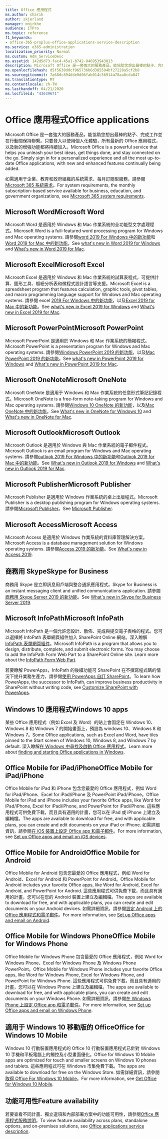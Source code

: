 ```yaml
---
title: Office 應用程式
ms.author: sharik
author: skjerland
manager: mnirkhe
audience: ITPro
ms.topic: reference
f1_keywords:
- office-365-proplus-office-applications-service-description
ms.service: o365-administration
localization_priority: Normal
ms.custom: Adm_ServiceDesc
ms.assetid: 142d5d73-fac4-45a1-b742-846953943813
description: Microsoft Office 是一套強大的服務產品，能協助您想出最棒的點子、完成工作並在行動間保持聯繫。只要登入以使用個人化體驗，所有最新的 Office 應用程式，以及新的增強功能都將持續加入。
ms.openlocfilehash: d5f5638ddcf965736b6d385594bf27228a5cf2b8
ms.sourcegitcommit: 7a68dc894dde0d06fab014c56914a78aa8cda847
ms.translationtype: MT
ms.contentlocale: zh-TW
ms.lasthandoff: 04/21/2020
ms.locfileid: "43639671"
---
```

# <a name="office-applications"></a><span data-ttu-id="44962-104">Office 應用程式</span><span class="sxs-lookup"><span data-stu-id="44962-104">Office applications</span></span>

<span data-ttu-id="44962-p102">Microsoft Office 是一套強大的服務產品，能協助您想出最棒的點子、完成工作並在行動間保持聯繫。只要登入以使用個人化體驗，所有最新的 Office 應用程式，以及新的增強功能都將持續加入。</span><span class="sxs-lookup"><span data-stu-id="44962-p102">Microsoft Office is a powerful service that helps you unleash your best ideas, get things done, and stay connected on the go. Simply sign in for a personalized experience and all the most up-to-date Office applications, with new and enhanced features continually being added.</span></span>
  
<span data-ttu-id="44962-107">如需適用于企業、教育和政府組織的系統需求、每月訂閱型服務，請參閱[Microsoft 365 系統需求](https://products.office.com/office-system-requirements/#Office365forBEG)。</span><span class="sxs-lookup"><span data-stu-id="44962-107">For system requirements, the monthly subscription-based service available for business, education, and government organizations, see [Microsoft 365 system requirements](https://products.office.com/office-system-requirements/#Office365forBEG).</span></span>
  
## <a name="microsoft-word"></a><span data-ttu-id="44962-108">Microsoft Word</span><span class="sxs-lookup"><span data-stu-id="44962-108">Microsoft Word</span></span>

<span data-ttu-id="44962-109">Microsoft Word 是適用於 Windows 和 Mac 作業系統的全功能型文字處理程式。</span><span class="sxs-lookup"><span data-stu-id="44962-109">Microsoft Word is a full-featured word processing program for Windows and Mac operating systems.</span></span> <span data-ttu-id="44962-110">請參閱[word 2019 For Windows 中的新功能](https://support.office.com/article/what-s-new-in-word-2019-for-windows-d3d31e5e-2bb8-4433-80bb-08279beef4b3)和[Word 2019 for Mac 中的新功能](https://support.office.com/article/what-s-new-in-word-2019-for-mac-247e0cd4-a758-4b42-a157-42eb8853aef5)。</span><span class="sxs-lookup"><span data-stu-id="44962-110">See [what's new in Word 2019 for Windows](https://support.office.com/article/what-s-new-in-word-2019-for-windows-d3d31e5e-2bb8-4433-80bb-08279beef4b3) and [What's new in Word 2019 for Mac](https://support.office.com/article/what-s-new-in-word-2019-for-mac-247e0cd4-a758-4b42-a157-42eb8853aef5).</span></span>
  
## <a name="microsoft-excel"></a><span data-ttu-id="44962-111">Microsoft Excel</span><span class="sxs-lookup"><span data-stu-id="44962-111">Microsoft Excel</span></span>

<span data-ttu-id="44962-112">Microsoft Excel 是適用於 Windows 和 Mac 作業系統的試算表程式，可提供計算、圖形工具、樞紐分析表和微程式設計語言等支援。</span><span class="sxs-lookup"><span data-stu-id="44962-112">Microsoft Excel is a spreadsheet program that features calculation, graphic tools, pivot tables, and macro programming language support for Windows and Mac operating systems.</span></span> <span data-ttu-id="44962-113">請參閱 excel [2019 For Windows 中的新功能](https://support.office.com/article/what-s-new-in-excel-2019-for-windows-5a201203-1155-4055-82a5-82bf0994631f)，以及[Excel 2019 for Mac 中的新功能](https://support.office.com/article/what-s-new-in-excel-2019-for-mac-5ce129d3-9e5c-417f-9545-fb6f7b72674d)。</span><span class="sxs-lookup"><span data-stu-id="44962-113">See [what's new in Excel 2019 for Windows](https://support.office.com/article/what-s-new-in-excel-2019-for-windows-5a201203-1155-4055-82a5-82bf0994631f) and [What's new in Excel 2019 for Mac](https://support.office.com/article/what-s-new-in-excel-2019-for-mac-5ce129d3-9e5c-417f-9545-fb6f7b72674d).</span></span>
  
## <a name="microsoft-powerpoint"></a><span data-ttu-id="44962-114">Microsoft PowerPoint</span><span class="sxs-lookup"><span data-stu-id="44962-114">Microsoft PowerPoint</span></span>

<span data-ttu-id="44962-115">Microsoft PowerPoint 是適用於 Windows 和 Mac 作業系統的簡報程式。</span><span class="sxs-lookup"><span data-stu-id="44962-115">Microsoft PowerPoint is a presentation program for Windows and Mac operating systems.</span></span> <span data-ttu-id="44962-116">請參閱[Windows PowerPoint 2019 的新功能](https://support.office.com/article/what-s-new-in-powerpoint-2019-for-windows-8355a56a-f643-42d2-8454-784fa9b3d109)，以及[Mac PowerPoint 2019 的新功能](https://support.office.com/article/what-s-new-in-powerpoint-2019-for-mac-5038ba79-48c5-40f0-adff-11489e5d6fed)。</span><span class="sxs-lookup"><span data-stu-id="44962-116">See [what's new in PowerPoint 2019 for Windows](https://support.office.com/article/what-s-new-in-powerpoint-2019-for-windows-8355a56a-f643-42d2-8454-784fa9b3d109) and [What's new in PowerPoint 2019 for Mac](https://support.office.com/article/what-s-new-in-powerpoint-2019-for-mac-5038ba79-48c5-40f0-adff-11489e5d6fed).</span></span>
  
## <a name="microsoft-onenote"></a><span data-ttu-id="44962-117">Microsoft OneNote</span><span class="sxs-lookup"><span data-stu-id="44962-117">Microsoft OneNote</span></span>

<span data-ttu-id="44962-118">Microsoft OneNote 是適用于 Windows 和 Mac 作業系統的任意形式筆記記錄程式。</span><span class="sxs-lookup"><span data-stu-id="44962-118">Microsoft OneNote is a free-form note-taking program for Windows and Mac operating systems.</span></span> <span data-ttu-id="44962-119">請參閱[Windows 10 OneNote 的新功能](https://support.office.com/article/what-s-new-in-onenote-for-windows-10-1477d5de-f4fd-4943-b18a-ff17091161ea)，以及[Mac OneNote 中的新功能](https://support.office.com/article/see-what-s-new-in-onenote-for-mac-c82d3f15-252f-452a-89ba-e09fbe418829)。</span><span class="sxs-lookup"><span data-stu-id="44962-119">See [What's new in OneNote for Windows 10](https://support.office.com/article/what-s-new-in-onenote-for-windows-10-1477d5de-f4fd-4943-b18a-ff17091161ea) and [What's new in OneNote for Mac](https://support.office.com/article/see-what-s-new-in-onenote-for-mac-c82d3f15-252f-452a-89ba-e09fbe418829).</span></span>
  
## <a name="microsoft-outlook"></a><span data-ttu-id="44962-120">Microsoft Outlook</span><span class="sxs-lookup"><span data-stu-id="44962-120">Microsoft Outlook</span></span>

<span data-ttu-id="44962-121">Microsoft Outlook 是適用於 Windows 與 Mac 作業系統的電子郵件程式。</span><span class="sxs-lookup"><span data-stu-id="44962-121">Microsoft Outlook is an email program for Windows and Mac operating systems.</span></span> <span data-ttu-id="44962-122">請參閱[outlook 2019 For Windows 中的新功能](https://support.office.com/article/what-s-new-in-outlook-2019-for-windows-0c64df36-0908-4ff6-a7fc-573a62800525)和[Outlook 2019 for Mac 中的新功能](https://support.office.com/article/what-s-new-in-outlook-2019-for-mac-05736033-f99e-4cb2-88aa-01e979b0736b)。</span><span class="sxs-lookup"><span data-stu-id="44962-122">See [What's new in Outlook 2019 for Windows](https://support.office.com/article/what-s-new-in-outlook-2019-for-windows-0c64df36-0908-4ff6-a7fc-573a62800525) and [What's new in Outlook 2019 for Mac](https://support.office.com/article/what-s-new-in-outlook-2019-for-mac-05736033-f99e-4cb2-88aa-01e979b0736b).</span></span>
  
## <a name="microsoft-publisher"></a><span data-ttu-id="44962-123">Microsoft Publisher</span><span class="sxs-lookup"><span data-stu-id="44962-123">Microsoft Publisher</span></span>

<span data-ttu-id="44962-124">Microsoft Publisher 是適用於 Windows 作業系統的桌上出版程式。</span><span class="sxs-lookup"><span data-stu-id="44962-124">Microsoft Publisher is a desktop publishing program for Windows operating systems.</span></span> <span data-ttu-id="44962-125">請參閱[Microsoft Publisher](https://products.office.com/publisher)。</span><span class="sxs-lookup"><span data-stu-id="44962-125">See [Microsoft Publisher](https://products.office.com/publisher).</span></span>
  
## <a name="microsoft-access"></a><span data-ttu-id="44962-126">Microsoft Access</span><span class="sxs-lookup"><span data-stu-id="44962-126">Microsoft Access</span></span>

<span data-ttu-id="44962-127">Microsoft Access 是適用於 Windows 作業系統的資料庫管理解決方案。</span><span class="sxs-lookup"><span data-stu-id="44962-127">Microsoft Access is a database management solution for Windows operating systems.</span></span> <span data-ttu-id="44962-128">請參閱[Access 2019 的新功能](https://support.office.com/article/what-s-new-in-access-2019-f52c5317-3494-4105-9c56-5a2abb8e0f87)。</span><span class="sxs-lookup"><span data-stu-id="44962-128">See [What's new in Access 2019](https://support.office.com/article/what-s-new-in-access-2019-f52c5317-3494-4105-9c56-5a2abb8e0f87).</span></span>
  
## <a name="skype-for-business"></a><span data-ttu-id="44962-129">商務用 Skype</span><span class="sxs-lookup"><span data-stu-id="44962-129">Skype for Business</span></span>

<span data-ttu-id="44962-130">商務用 Skype 是立即訊息用戶端與整合通訊應用程式。</span><span class="sxs-lookup"><span data-stu-id="44962-130">Skype for Business is an instant messaging client and unified communications application.</span></span> <span data-ttu-id="44962-131">請參閱[商務用 Skype Server 2019 的新功能](https://docs.microsoft.com/skypeforbusiness/whats-new)。</span><span class="sxs-lookup"><span data-stu-id="44962-131">See [What's new in Skype for Business Server 2019](https://docs.microsoft.com/skypeforbusiness/whats-new).</span></span>
  
## <a name="microsoft-infopath"></a><span data-ttu-id="44962-132">Microsoft InfoPath</span><span class="sxs-lookup"><span data-stu-id="44962-132">Microsoft InfoPath</span></span>

<span data-ttu-id="44962-p111">Microsoft InfoPath 是一個允許您設計、散佈、完成與提交電子表格的程式。您可以選擇將 InfoPath 表單網頁組件加入 SharePoint Online 網站。深入瞭解 [InfoPath 表單網頁組件](https://go.microsoft.com/fwlink/p/?LinkId=271687)。</span><span class="sxs-lookup"><span data-stu-id="44962-p111">Microsoft InfoPath is a program that allows you to design, distribute, complete, and submit electronic forms. You may choose to add the InfoPath Form Web Part to a SharePoint Online site. Learn more about the [InfoPath Form Web Part](https://go.microsoft.com/fwlink/p/?LinkId=271687).</span></span>

<span data-ttu-id="44962-136">若要瞭解 PowerApps，InfoPath 的後續功能可 SharePoint 在不撰寫程式碼的情況下提升業務生產力，請參閱[使用 PowerApps 自訂 SharePoint](https://powerapps.microsoft.com/infopath/)。</span><span class="sxs-lookup"><span data-stu-id="44962-136">To learn how PowerApps, the successor to InfoPath, can improve business productivity in SharePoint without writing code, see [Customize SharePoint with PowerApps](https://powerapps.microsoft.com/infopath/).</span></span>
  
## <a name="windows-10-apps"></a><span data-ttu-id="44962-137">Windows 10 應用程式</span><span class="sxs-lookup"><span data-stu-id="44962-137">Windows 10 apps</span></span>

<span data-ttu-id="44962-138">某些 Office 應用程式（例如 Excel 及 Word）的貼上會固定在 Windows 10、Windows 8 和 Windows 7 的開始畫面上，預設為 windows 10、Windows 8 和 Windows 7。</span><span class="sxs-lookup"><span data-stu-id="44962-138">Some Office applications, such as Excel and Word, have tiles pinned to the Start screen of Windows 10, Windows 8, and Windows 7 by default.</span></span> <span data-ttu-id="44962-139">深入瞭解[在 Windows 中尋找及啟動 Office 應用程式](https://support.office.com/article/can-t-find-office-applications-in-windows-10-windows-8-or-windows-7-907ce545-6ae8-459b-8d9d-de6764a635d6?ocmsassetID=HA103581103&CTT=1&CorrelationId=03707eae-b946-462a-b3c6-f0fc04f55611&ui=en-US&rs=en-US&ad=US#ID0EAABAAA=Windows_8.1_or_Windows_8)。</span><span class="sxs-lookup"><span data-stu-id="44962-139">Learn more about [finding and starting Office applications in Windows](https://support.office.com/article/can-t-find-office-applications-in-windows-10-windows-8-or-windows-7-907ce545-6ae8-459b-8d9d-de6764a635d6?ocmsassetID=HA103581103&CTT=1&CorrelationId=03707eae-b946-462a-b3c6-f0fc04f55611&ui=en-US&rs=en-US&ad=US#ID0EAABAAA=Windows_8.1_or_Windows_8).</span></span>
  
## <a name="office-mobile-for-ipadiphone"></a><span data-ttu-id="44962-140">Office Mobile for iPad/iPhone</span><span class="sxs-lookup"><span data-stu-id="44962-140">Office Mobile for iPad/iPhone</span></span>

<span data-ttu-id="44962-141">Office Mobile for iPad 和 iPhone 包含您最愛的 Office 應用程式，例如 Word for iPad/iPhone、Excel for iPad/iPhone 及 PowerPoint iPad/iPhone。</span><span class="sxs-lookup"><span data-stu-id="44962-141">Office Mobile for iPad and iPhone includes your favorite Office apps, like Word for iPad/iPhone, Excel for iPad/iPhone, and PowerPoint for iPad/iPhone.</span></span> <span data-ttu-id="44962-142">這些應用程式可供免費下載，而且具有適用的計畫，您可以在 iPad 或 iPhone 上建立及編輯檔。</span><span class="sxs-lookup"><span data-stu-id="44962-142">The apps are available to download for free, and with applicable plans, you can create and edit documents on your iPad or iPhone.</span></span> <span data-ttu-id="44962-143">如需詳細資訊，請參閱[在 iOS 裝置上設定 Office app 和電子郵件](https://support.office.com/article/set-up-office-apps-and-email-on-ios-devices-0402b37e-49c4-4419-a030-f34c2013041f?ui=en-US&rs=en-US&ad=US)。</span><span class="sxs-lookup"><span data-stu-id="44962-143">For more information, see [Set up Office apps and email on iOS devices](https://support.office.com/article/set-up-office-apps-and-email-on-ios-devices-0402b37e-49c4-4419-a030-f34c2013041f?ui=en-US&rs=en-US&ad=US).</span></span>

## <a name="office-mobile-for-android"></a><span data-ttu-id="44962-144">Office Mobile for Android</span><span class="sxs-lookup"><span data-stu-id="44962-144">Office Mobile for Android</span></span>

<span data-ttu-id="44962-145">Office Mobile for Android 包含您最愛的 Office 應用程式，例如 Word for Android、Excel for Android 和 PowerPoint for Android。</span><span class="sxs-lookup"><span data-stu-id="44962-145">Office Mobile for Android includes your favorite Office apps, like Word for Android, Excel for Android, and PowerPoint for Android.</span></span> <span data-ttu-id="44962-146">這些應用程式可供免費下載，而且具有適用的計畫，您可以在您的 Android 裝置上建立及編輯檔。</span><span class="sxs-lookup"><span data-stu-id="44962-146">The apps are available to download for free, and with applicable plans, you can create and edit documents on your Android devices.</span></span> <span data-ttu-id="44962-147">如需詳細資訊，請參閱[設定 Android 上的 Office 應用程式和電子郵件](https://support.office.com/article/set-up-office-apps-and-email-on-android-6ef2ebf2-fc2d-474a-be4a-5a801365c87f?ui=en-US&rs=en-US&ad=US)。</span><span class="sxs-lookup"><span data-stu-id="44962-147">For more information, see [Set up Office apps and email on Android](https://support.office.com/article/set-up-office-apps-and-email-on-android-6ef2ebf2-fc2d-474a-be4a-5a801365c87f?ui=en-US&rs=en-US&ad=US).</span></span>

## <a name="office-mobile-for-windows-phone"></a><span data-ttu-id="44962-148">Office Mobile for Windows Phone</span><span class="sxs-lookup"><span data-stu-id="44962-148">Office Mobile for Windows Phone</span></span>

<span data-ttu-id="44962-149">Office Mobile for Windows Phone 包含最愛的 Office 應用程式，例如 Word for Windows Phone、Excel for Windows Phone 及 Windows Phone PowerPoint。</span><span class="sxs-lookup"><span data-stu-id="44962-149">Office Mobile for Windows Phone includes your favorite Office apps, like Word for Windows Phone, Excel for Windows Phone, and PowerPoint for Windows Phone.</span></span> <span data-ttu-id="44962-150">這些應用程式可供免費下載，而且具有適用的計畫，您可以在 Windows Phone 上建立及編輯檔。</span><span class="sxs-lookup"><span data-stu-id="44962-150">The apps are available to download for free, and with applicable plans, you can create and edit documents on your Windows Phone.</span></span> <span data-ttu-id="44962-151">如需詳細資訊，請參閱[在 Windows Phone 上設定 Office app 和電子郵件](https://support.office.com/article/set-up-office-apps-and-email-on-windows-phone-9bccc8b8-a321-4d0d-a45e-6e06a3438e43?ui=en-US&rs=en-US&ad=US)。</span><span class="sxs-lookup"><span data-stu-id="44962-151">For more information, see [Set up Office apps and email on Windows Phone](https://support.office.com/article/set-up-office-apps-and-email-on-windows-phone-9bccc8b8-a321-4d0d-a45e-6e06a3438e43?ui=en-US&rs=en-US&ad=US).</span></span>

## <a name="office-for-windows-10-mobile"></a><span data-ttu-id="44962-152">適用于 Windows 10 移動版的 Office</span><span class="sxs-lookup"><span data-stu-id="44962-152">Office for Windows 10 Mobile</span></span>

<span data-ttu-id="44962-153">Windows 10 行動裝置應用程式的 Office 10 行動裝置應用程式已針對 Windows 10 手機和平板電腦上的觸控及小型畫面優化。</span><span class="sxs-lookup"><span data-stu-id="44962-153">Office for Windows 10 Mobile apps are optimized for touch and smaller screens on Windows 10 phones and tablets.</span></span> <span data-ttu-id="44962-154">這些應用程式可在 Windows 市集免費下載。</span><span class="sxs-lookup"><span data-stu-id="44962-154">The apps are available to download for free on the Windows Store.</span></span> <span data-ttu-id="44962-155">如需詳細資訊，請參閱[取得 Office For Windows 10 Mobile](https://products.office.com/mobile/office-mobile-apps-for-windows)。</span><span class="sxs-lookup"><span data-stu-id="44962-155">For more information, see [Get Office for Windows 10 Mobile](https://products.office.com/mobile/office-mobile-apps-for-windows).</span></span>
  
## <a name="feature-availability"></a><span data-ttu-id="44962-156">功能可用性</span><span class="sxs-lookup"><span data-stu-id="44962-156">Feature availability</span></span>

<span data-ttu-id="44962-157">若要查看不同計畫、獨立選項和內部部署方案中的功能可用性，請參閱[Office 應用程式服務說明](office-applications-service-description.md)。</span><span class="sxs-lookup"><span data-stu-id="44962-157">To view feature availability across plans, standalone options, and on-premises solutions, see [Office applications service description](office-applications-service-description.md).</span></span>
  